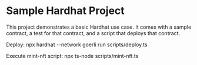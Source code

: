 # Sample Hardhat Project

This project demonstrates a basic Hardhat use case. It comes with a sample contract, a test for that contract, and a script that deploys that contract.

Deploy:
npx hardhat --network goerli run scripts/deploy.ts

Execute mint-nft script:
npx ts-node scripts/mint-nft.ts
